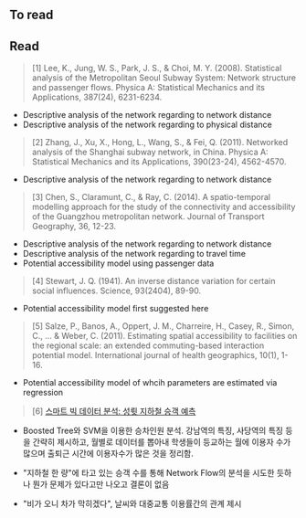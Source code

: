 ## To read

## Read

> [1] Lee, K., Jung, W. S., Park, J. S., & Choi, M. Y. (2008). Statistical analysis of the Metropolitan Seoul Subway System: Network structure and passenger flows. Physica A: Statistical Mechanics and its Applications, 387(24), 6231-6234.

- Descriptive analysis of the network regarding to network distance
- Descriptive analysis of the network regarding to physical distance

> [2] Zhang, J., Xu, X., Hong, L., Wang, S., & Fei, Q. (2011). Networked analysis of the Shanghai subway network, in China. Physica A: Statistical Mechanics and its Applications, 390(23-24), 4562-4570.

- Descriptive analysis of the network regarding to network distance

> [3] Chen, S., Claramunt, C., & Ray, C. (2014). A spatio-temporal modelling approach for the study of the connectivity and accessibility of the Guangzhou metropolitan network. Journal of Transport Geography, 36, 12-23.

- Descriptive analysis of the network regarding to network distance
- Descriptive analysis of the network regarding to travel time
- Potential accessibility model using passenger data

> [4] Stewart, J. Q. (1941). An inverse distance variation for certain social influences. Science, 93(2404), 89-90.

- Potential accessibility model first suggested here

> [5] Salze, P., Banos, A., Oppert, J. M., Charreire, H., Casey, R., Simon, C., ... & Weber, C. (2011). Estimating spatial accessibility to facilities on the regional scale: an extended commuting-based interaction potential model. International journal of health geographics, 10(1), 1-16.

- Potential accessibility model of whcih parameters are estimated via regression



> [6] [스마트 빅 데이터 분석: 성륏 지하철 승객 예측](http://147.46.67.254/wp-content/uploads/2015/07/smart%20bigdata%20analysis.pdf)  

- Boosted Tree와 SVM을 이용한 승차인원 분석. 강남역의 특징, 사당역의 특징 등을 간략히 제시하고, 월별로 데이터를 뽑아내 학생들이 등교하는 월에 이용자 수가 많으며 출퇴근 시간에 이용자수가 많은 것을 정리함.  

- "지하철 한 량"에 타고 있는 승객 수를 통해 Network Flow의 분석을 시도한 듯하나 뭔가 문제가 있다고만 나오고 결론이 없음  

- "비가 오니 차가 막히겠다", 날씨와 대중교통 이용률간의 관계 제시  